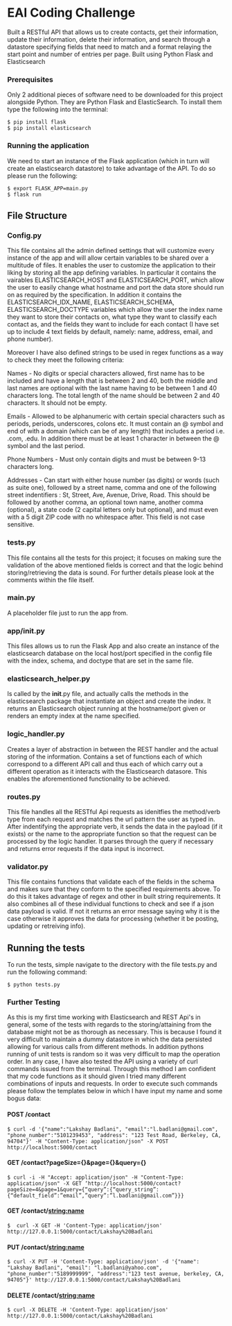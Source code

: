# EAI Coding Challenge 

Built a RESTful API that allows us to create contacts, get their information, update their information, delete their information, and search through a datastore specifying fields that need to match and a format relaying the start point and number of entries per page. Built using Python Flask and Elasticsearch 

### Prerequisites

Only 2 additional pieces of software need to be downloaded for this project alongside Python. They are Python Flask and ElasticSearch. To install them type the following into the terminal:

```
$ pip install flask
$ pip install elasticsearch
```

### Running the application

We need to start an instance of the Flask application (which in turn will create an elasticsearch datastore) to take advantage of the API. To do so please run the following:

```
$ export FLASK_APP=main.py
$ flask run
```

## File Structure

### Config.py 

This file contains all the admin defined settings that will customize every instance of the app and will allow certain variables to be shared over a multitude of files. It enables the user to customize the application to their liking by storing all the app defining variables. In particular it contains the vairables ELASTICSEARCH_HOST and ELASTICSEARCH_PORT, which allow the user to easily change what hostname and port the data store should run on as required by the specification. In addition it contains the ELASTICSEARCH_IDX_NAME, ELASTICSEARCH_SCHEMA, ELASTICSEARCH_DOCTYPE variables which allow the user the index name they want to store their contacts on, what type they want to classify each contact as, and the fields they want to include for each contact (I have set up to include 4 text fields by default, namely: name, address, email, and phone number). 

Moreover I have also defined strings to be used in regex functions as a way to check they meet the following criteria:

Names - No digits or special characters allowed, first name has to be included and have a length that is between 2 and 40, both the middle and last names are optional with the last name having to be between 1 and 40 characters long. The total length of the name should be between 2 and 40 characters. It should not be empty.

Emails - Allowed to be alphanumeric with certain special characters such as periods, periods, underscores, colons etc. It must contain an @ symbol and end of with a domain (which can be of any length) that includes a period i.e. .com, .edu. In addition there must be at least 1 character in between the @ symbol and the last period.

Phone Numbers - Must only contain digits and must be between 9-13 characters long. 

Addresses - Can start with either house number (as digits) or words (such as suite one), followed by a street name, comma and one of the following street indentifiers : St, Street, Ave, Avenue, Drive, Road. This should be followed by another comma, an optional town name, another comma (optional), a state code (2 capital letters only but optional), and must even with a 5 digit ZIP code with no whitespace after. This field is not case sensitive. 

### tests.py

This file contains all the tests for this project; it focuses on making sure the validation of the above mentioned fields is correct and that the logic behind storing/retrieving the data is sound. For further details please look at the comments within the file itself. 

### main.py

A placeholder file just to run the app from. 

### app/__init__.py 

This files allows us to run the Flask App and also create an instance of the elasticsearch database on the local host/port specified in the config file with the index, schema, and doctype that are set in the same file. 

### elasticsearch_helper.py

Is called by the __init__.py file, and actually calls the methods in the elasticsearch package that instantiate an object and create the index. It returns an Elasticsearch object running at the hostname/port given or renders an empty index at the name specified.

### logic_handler.py

Creates a layer of abstraction in between the REST handler and the actual storing of the information. Contains a set of functions each of which correspond to a different API call and thus each of which carry out a different operation as it interacts with the Elasticsearch datasore. This enables the aforementioned functionality to be achieved. 

### routes.py 

This file handles all the RESTful Api requests as idenitfies the method/verb type from each request and matches the url pattern the user as typed in. After indentifying the appropriate verb, it sends the data in the payload (if it exists) or the name to the appropriate function so that the request can be processed by the logic handler. It parses through the query if necessary and returns error requests if the data input is incorrect. 

### validator.py 

This file contains functions that validate each of the fields in the schema and makes sure that they conform to the specified requirements above. To do this it takes advantage of regex and other in built string requirements. It also combines all of these individual functions to check and see if a json data payload is valid. If not it returns an error message saying why it is the case otherwise it approves the data for processing (whether it be posting, updating or retreiving info).


## Running the tests

To run the tests, simple navigate to the directory with the file tests.py and run the following command: 

```
$ python tests.py
```

### Further Testing

As this is my first time working with Elasticsearch and REST Api's in general, some of the tests with regards to the storing/attaining from the database might not be as thorough as necessary. This is because I found it very difficult to maintain a dummy datastore in which the data persisted allowing for various calls from different methods. In addition pythons running of unit tests is random so it was very difficult to map the operation order. In any case, I have also tested the API using a variety of curl commands issued from the terminal. Through this method I am confident that my code functions as it should given I tried many different combinations of inputs and requests. In order to execute such commands please follow the templates below in which I have input my name and some bogus data:

#### POST /contact 
```
$ curl -d '{"name":"Lakshay Badlani", "email":"l.badlani@gmail.com", "phone_number":"5101239453", "address": "123 Test Road, Berkeley, CA, 94704"}' -H "Content-Type: application/json" -X POST http://localhost:5000/contact
```

#### GET /contact?pageSize={}&page={}&query={}
```
$ curl -i -H "Accept: application/json" -H "Content-Type: application/json" -X GET ‘http://localhost:5000/contact?pageSize=4&page=1&query={“query”:{“query_string”:{“default_field”:”email”,”query”:”l.badlani@gmail.com”}}}
```

#### GET /contact/<string:name>
```
$  curl -X GET -H 'Content-Type: application/json' http://127.0.0.1:5000/contact/Lakshay%20Badlani
```

#### PUT /contact/<string:name>
```
$ curl -X PUT -H 'Content-Type: application/json' -d '{"name": "Lakshay Badlani", "email": "l.badlani@yahoo.com", "phone_number":"5189999999", "address":"123 test avenue, berkeley, CA, 94705"}' http://127.0.0.1:5000/contact/Lakshay%20Badlani
```

#### DELETE /contact/<string:name>
```
$ curl -X DELETE -H 'Content-Type: application/json' http://127.0.0.1:5000/contact/Lakshay%20Badlani
```
